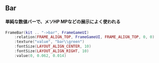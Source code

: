 ## Bar

#### 単純な数値バーで、メソHP MPなどの展示によく使われる

```lua
FrameBar(kit .. "->bar", FrameGameUI)
    :relation(FRAME_ALIGN_TOP, FrameGameUI, FRAME_ALIGN_TOP, 0, 0)
    :texture("value", "bar\\green")
    :fontSize(LAYOUT_ALIGN_CENTER, 10)
    :fontSize(LAYOUT_ALIGN_RIGHT, 10)
    :value(0, 0.062, 0.014)
```
